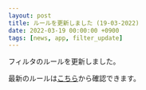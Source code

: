 ```yaml
---
layout: post
title: ルールを更新しました (19-03-2022)
date: 2022-03-19 00:00:00 +0900
tags: [news, app, filter_update]
---
```


フィルタのルールを更新しました。

最新のルールは[こちら](https://github.com/kittytail/BlockerRules)から確認できます。
